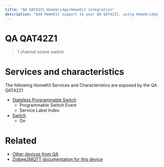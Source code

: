 ```yaml
---
title: "QA QAT42Z1 Homebridge/HomeKit integration"
description: "Add HomeKit support to your QA QAT42Z1, using Homebridge, Zigbee2MQTT and homebridge-z2m."
---
```

<!---
This file has been GENERATED using src/docgen/docgen.ts
DO NOT EDIT THIS FILE MANUALLY!
-->
# QA QAT42Z1
> 1 channel scene switch


# Services and characteristics
The following HomeKit Services and Characteristics are exposed by
the QA QAT42Z1

* [Stateless Programmable Switch](../../action.md)
  * Programmable Switch Event
  * Service Label Index
* [Switch](../../switch.md)
  * On


# Related
* [Other devices from QA](../index.md#qa)
* [Zigbee2MQTT documentation for this device](https://www.zigbee2mqtt.io/devices/QAT42Z1.html)